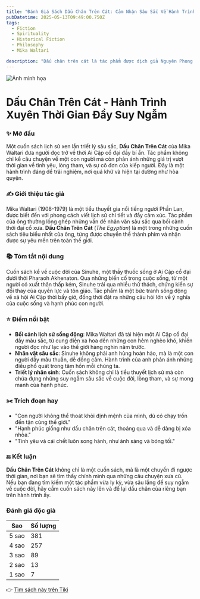 ```yaml
---
title: "Đánh Giá Sách Dấu Chân Trên Cát: Cảm Nhận Sâu Sắc Về Hành Trình Tâm Hồn"
pubDatetime: 2025-05-13T09:49:00.750Z
tags:
  - Fiction
  - Spirituality
  - Historical Fiction
  - Philosophy
  - Mika Waltari

description: "Dấu chân trên cát là tác phẩm được dịch giả Nguyên Phong phóng tác kể về xã hội Ai Cập thế kỷ thứ XIV trước CN, qua lời kể của nhân vật chính - Sinuhe.Ngày nay, người ta biết đến triều đại các vua chúa Ai Cập thời cổ qua sách vở của người Hy Lạp."
---
```


![Ảnh minh họa](https://images-na.ssl-images-amazon.com/images/S/compressed.photo.goodreads.com/books/1631547225i/35960122.jpg) 

 # Dấu Chân Trên Cát - Hành Trình Xuyên Thời Gian Đầy Suy Ngẫm

### ✨ Mở đầu  
Một cuốn sách lịch sử xen lẫn triết lý sâu sắc, **Dấu Chân Trên Cát** của Mika Waltari đưa người đọc trở về thời Ai Cập cổ đại đầy bí ẩn. Tác phẩm không chỉ kể câu chuyện về một con người mà còn phản ánh những giá trị vượt thời gian về tình yêu, lòng tham, và sự cô đơn của kiếp người. Đây là một hành trình đáng để trải nghiệm, nơi quá khứ và hiện tại dường như hòa quyện.

### ✍️ Giới thiệu tác giả  
Mika Waltari (1908-1979) là một tiểu thuyết gia nổi tiếng người Phần Lan, được biết đến với phong cách viết lịch sử chi tiết và đầy cảm xúc. Tác phẩm của ông thường lồng ghép những vấn đề nhân văn sâu sắc qua bối cảnh thời đại cổ xưa. **Dấu Chân Trên Cát** (*The Egyptian*) là một trong những cuốn sách tiêu biểu nhất của ông, từng được chuyển thể thành phim và nhận được sự yêu mến trên toàn thế giới.

### 📚 Tóm tắt nội dung  
Cuốn sách kể về cuộc đời của Sinuhe, một thầy thuốc sống ở Ai Cập cổ đại dưới thời Pharaoh Akhenaton. Qua những biến cố trong cuộc sống, từ một người có xuất thân thấp kém, Sinuhe trải qua nhiều thử thách, chứng kiến sự đổi thay của quyền lực và tôn giáo. Tác phẩm là một bức tranh sống động về xã hội Ai Cập thời bấy giờ, đồng thời đặt ra những câu hỏi lớn về ý nghĩa của cuộc sống và hạnh phúc con người.

### ⭐ Điểm nổi bật  
- **Bối cảnh lịch sử sống động**: Mika Waltari đã tái hiện một Ai Cập cổ đại đầy màu sắc, từ cung điện xa hoa đến những con hẻm nghèo khó, khiến người đọc như lạc vào thế giới hàng nghìn năm trước.  
- **Nhân vật sâu sắc**: Sinuhe không phải anh hùng hoàn hảo, mà là một con người đầy mâu thuẫn, dễ đồng cảm. Hành trình của anh phản ánh những điều phổ quát trong tâm hồn mỗi chúng ta.  
- **Triết lý nhân sinh**: Cuốn sách không chỉ là tiểu thuyết lịch sử mà còn chứa đựng những suy ngẫm sâu sắc về cuộc đời, lòng tham, và sự mong manh của hạnh phúc.  

### ✂️ Trích đoạn hay  
- "Con người không thể thoát khỏi định mệnh của mình, dù có chạy trốn đến tận cùng thế giới."  
- "Hạnh phúc giống như dấu chân trên cát, thoáng qua và dễ dàng bị xóa nhòa."  
- "Tình yêu và cái chết luôn song hành, như ánh sáng và bóng tối."  

### 🔚 Kết luận  
**Dấu Chân Trên Cát** không chỉ là một cuốn sách, mà là một chuyến đi ngược thời gian, nơi bạn sẽ tìm thấy chính mình qua những câu chuyện xưa cũ. Nếu bạn đang tìm kiếm một tác phẩm vừa ly kỳ, vừa sâu lắng để suy ngẫm về cuộc đời, hãy cầm cuốn sách này lên và để lại dấu chân của riêng bạn trên hành trình ấy.


### Đánh giá độc giả

| Sao    | Số lượng |
|--------|----------|
| 5 sao | 381 |
| 4 sao | 257 |
| 3 sao | 89 |
| 2 sao | 13 |
| 1 sao | 7 |


👉 [Tìm sách này trên Tiki](https://tiki.vn/search?q=D%E1%BA%A5u%20Ch%C3%A2n%20Tr%C3%AAn%20C%C3%A1t)
